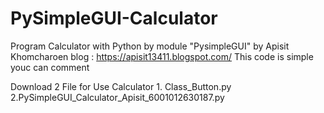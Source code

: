 # PySimpleGUI-Calculator
Program Calculator with Python by module "PysimpleGUI"
by Apisit Khomcharoen
blog : https://apisit13411.blogspot.com/
This code is simple youc can comment


Download 2 File for Use Calculator
    1. Class_Button.py
    2.PySimpleGUI_Calculator_Apisit_6001012630187.py
 
